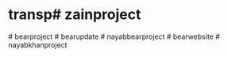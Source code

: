# transp#   z a i n p r o j e c t  
 #   b e a r p r o j e c t  
 #   b e a r u p d a t e  
 #   n a y a b b e a r p r o j e c t  
 #   b e a r w e b s i t e  
 #   n a y a b k h a n p r o j e c t  
 
